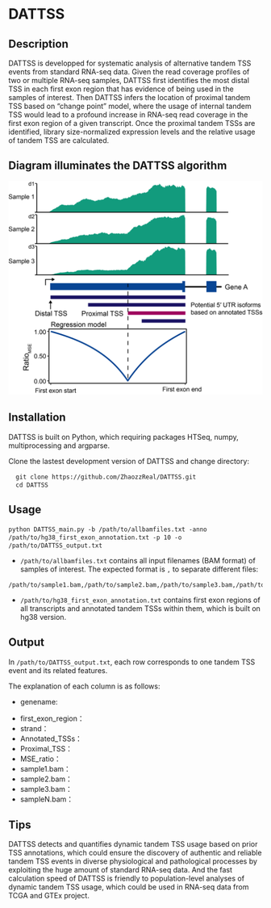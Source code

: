 # DATTSS


## Description

DATTSS is developped for systematic analysis of alternative tandem TSS events from standard RNA-seq data. Given the read coverage profiles of two or multiple RNA-seq samples, DATTSS first identifies the most distal TSS in each first exon region that has evidence of being used in the samples of interest. Then DATTSS infers the location of proximal tandem TSS based on “change point” model, where the usage of internal tandem TSS would lead to a profound increase in RNA-seq read coverage in the first exon region of a given transcript. Once the proximal tandem TSSs are identified, library size-normalized expression levels and the relative usage of tandem TSS are calculated.


## Diagram illuminates the DATTSS algorithm

![image](https://github.com/ZhaozzReal/DATTSS/blob/main/diagram.png)


## Installation

DATTSS is built on Python, which requiring packages HTSeq, numpy, multiprocessing and argparse.

Clone the lastest development version of DATTSS and change directory:

```
  git clone https://github.com/ZhaozzReal/DATTSS.git
  cd DATTSS
```

## Usage

```
python DATTSS_main.py -b /path/to/allbamfiles.txt -anno /path/to/hg38_first_exon_annotation.txt -p 10 -o /path/to/DATTSS_output.txt
```

* ```/path/to/allbamfiles.txt``` contains all input filenames (BAM format) of samples of interest. 
The expected format is `,` to separate different files:
```
/path/to/sample1.bam,/path/to/sample2.bam,/path/to/sample3.bam,/path/to/sampleN.bam
```

* ```/path/to/hg38_first_exon_annotation.txt``` contains first exon regions of all transcripts and annotated tandem TSSs within them, which is built on hg38 version.


## Output

In ```/path/to/DATTSS_output.txt```, each row corresponds to one tandem TSS event and its related features.

The explanation of each column is as follows:
 
 -    genename:
 * first_exon_region：
 * strand：
 * Annotated_TSSs：
 * Proximal_TSS：
 * MSE_ratio：
 * sample1.bam：
 * sample2.bam：
 * sample3.bam：
 * sampleN.bam：



## Tips
DATTSS detects and quantifies dynamic tandem TSS usage based on prior TSS annotations, which could ensure the discovery of authentic and reliable tandem TSS events in diverse physiological and pathological processes by exploiting the huge amount of standard RNA-seq data. And the fast calculation speed of DATTSS is friendly to population-level analyses of dynamic tandem TSS usage, which could be used in RNA-seq data from TCGA and GTEx project.
